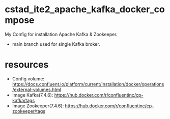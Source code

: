 # cstad_ite2_apache_kafka_docker_compose
My Config for installation Apache Kafka &amp; Zookeeper.
- main branch used for single Kafka broker.

# resources
- Config volume: https://docs.confluent.io/platform/current/installation/docker/operations/external-volumes.html
- Image Kafka(7.4.6): https://hub.docker.com/r/confluentinc/cp-kafka/tags
- Image Zookeeper(7.4.6): https://hub.docker.com/r/confluentinc/cp-zookeeper/tags
